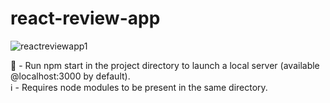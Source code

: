 # react-review-app
![reactreviewapp1](https://user-images.githubusercontent.com/37696410/211024588-42724649-07f9-4863-991c-720f4101b172.png)

👟  - Run npm start in the project directory to launch a local server (available @localhost:3000 by default). \
ℹ  - Requires node modules to be present in the same directory.
